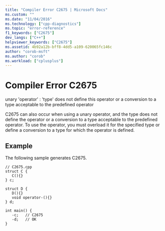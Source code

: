 ```yaml
---
title: "Compiler Error C2675 | Microsoft Docs"
ms.custom: ""
ms.date: "11/04/2016"
ms.technology: ["cpp-diagnostics"]
ms.topic: "error-reference"
f1_keywords: ["C2675"]
dev_langs: ["C++"]
helpviewer_keywords: ["C2675"]
ms.assetid: 4b92a12b-bff8-4dd5-a109-620065fc146c
author: "corob-msft"
ms.author: "corob"
ms.workload: ["cplusplus"]
---
```

# Compiler Error C2675
unary 'operator' : 'type' does not define this operator or a conversion to a type acceptable to the predefined operator  
  
 C2675 can also occur when using a unary operator, and the type does not define the operator or a conversion to a type acceptable to the predefined operator. To use the operator, you must overload it for the specified type or define a conversion to a type for which the operator is defined.  
  
## Example  
 The following sample generates C2675.  
  
```  
// C2675.cpp  
struct C {   
   C(){}  
} c;  
  
struct D {   
   D(){}  
   void operator-(){}  
} d;  
  
int main() {  
   -c;   // C2675  
   -d;   // OK  
}  
```